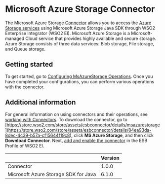 # Microsoft Azure Storage Connector

The Microsoft Azure Storage [Connector](https://docs.wso2.com/display/EI611/Working+with+Connectors) allows you to access the [Azure Storage services](https://azure.microsoft.com/en-us/services/storage/) using Microsoft Azure Storage Java SDK through WSO2 Enterprise Integrator (WSO2 EI). Microsoft Azure Storage is a Microsoft-managed Cloud service that provides highly available and secure storage. Azure Storage consists of three data services: Blob storage, File storage, and Queue storage.

## Getting started
To get started, go to [Configuring MsAzureStorage Operations](config.md). Once you have completed your configurations, you can perform various operations with the connector.

## Additional information
For general information on using connectors and their operations, see [working with Connectors](https://docs.wso2.com/display/EI611/Working+with+Connectors). To download the connector, go to [https://store.wso2.com/store/assets/esbconnector/details/msazurestorage](https://store.wso2.com/store/assets/esbconnector/details/84ea93da-8dec-4c39-b57a-cf15644f19c8), click **MS Azure Storage**, and then click **Download Connector**. Next, [add and enable the connector](https://docs.wso2.com/display/EI611/Working+with+Connectors+via+the+Management+Console) in the ESB Profile of WSO2 EI.

| | Version |
| ------------- |-------------|
| Connector    | 1.0.0 |
| Microsoft Azure Storage SDK for Java  |   6.1.0 |
